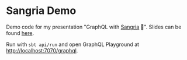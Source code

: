 # Sangria Demo

Demo code for my presentation "GraphQL with [Sangria](https://sangria-graphql.org/) 🍷". Slides can be found [here](slides.pdf).

Run with `sbt api/run` and open GraphQL Playground at [http://localhost:7070/graphql](http://localhost:7070/graphql).
